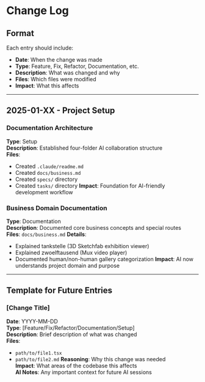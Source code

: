 # Change Log

## Format
Each entry should include:
- **Date**: When the change was made
- **Type**: Feature, Fix, Refactor, Documentation, etc.
- **Description**: What was changed and why
- **Files**: Which files were modified
- **Impact**: What this affects

---

## 2025-01-XX - Project Setup

### Documentation Architecture
**Type**: Setup  
**Description**: Established four-folder AI collaboration structure  
**Files**: 
- Created `.claude/readme.md`
- Created `docs/business.md`  
- Created `specs/` directory
- Created `tasks/` directory
**Impact**: Foundation for AI-friendly development workflow

### Business Domain Documentation
**Type**: Documentation  
**Description**: Documented core business concepts and special routes  
**Files**: `docs/business.md`
**Details**:
- Explained tankstelle (3D Sketchfab exhibition viewer)
- Explained zwoelftausend (Mux video player)
- Documented human/non-human gallery categorization
**Impact**: AI now understands project domain and purpose

---

## Template for Future Entries

### [Change Title]
**Date**: YYYY-MM-DD  
**Type**: [Feature/Fix/Refactor/Documentation/Setup]  
**Description**: Brief description of what was changed  
**Files**: 
- `path/to/file1.tsx`
- `path/to/file2.md`
**Reasoning**: Why this change was needed  
**Impact**: What areas of the codebase this affects  
**AI Notes**: Any important context for future AI sessions